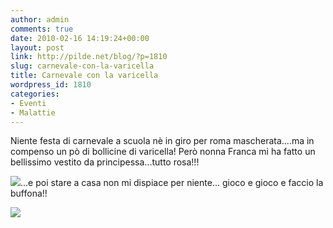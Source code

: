```yaml
---
author: admin
comments: true
date: 2010-02-16 14:19:24+00:00
layout: post
link: http://pilde.net/blog/?p=1810
slug: carnevale-con-la-varicella
title: Carnevale con la varicella
wordpress_id: 1810
categories:
- Eventi
- Malattie
---
```


Niente festa di carnevale a scuola nè in giro per roma mascherata....ma in compenso un pò di bollicine di varicella! Però nonna Franca mi ha fatto un bellissimo vestito da principessa...tutto rosa!!!

![](http://pilde.net/blog/wp-content/uploads/2010/02/carnevale.jpg)...e poi stare a casa non mi dispiace per niente... gioco e gioco e faccio la buffona!!

![](http://pilde.net/blog/wp-content/uploads/2010/02/varicella2.jpg)
